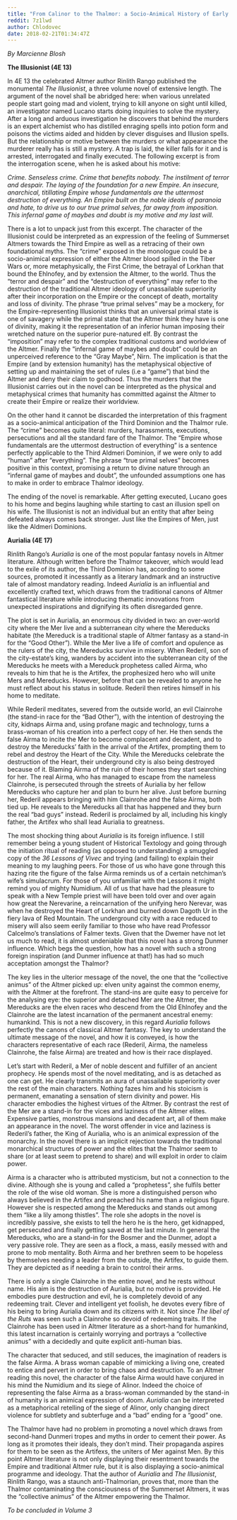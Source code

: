 ```yaml
---
title: "From Calinor to the Thalmor: a Socio-Animical History of Early 4E Summerset Literature (4E 1 – 4E 22) Vol.2"
reddit: 7z1lwd
author: Chlodovec
date: 2018-02-21T01:34:47Z
---
```


*By Marcienne Blosh*

**The Illusionist (4E 13)**

In 4E 13 the celebrated Altmer author Rinlith Rango published the monumental *The Illusionist*, a three volume novel of extensive length. The argument of the novel shall be abridged here: when various unrelated people start going mad and violent, trying to kill anyone on sight until killed, an investigator named Lucano starts doing inquiries to solve the mystery.  After a long and arduous investigation he discovers that behind the murders is an expert alchemist who has distilled enraging spells into potion form and poisons the victims aided and hidden by clever disguises and Illusion spells. But the relationship or motive between the murders or what appearance the murderer really has is still a mystery. A trap is laid, the killer falls for it and is arrested, interrogated and finally executed. The following excerpt is from the interrogation scene, when he is asked about his motive:

*Crime. Senseless crime. Crime that benefits nobody. The instilment of terror and despair. The laying of the foundation for a new Empire. An insecure, anarchical, titillating Empire whose fundamentals are the uttermost destruction of everything. An Empire built on the noble ideals of paranoia and hate, to drive us to our true primal selves, far away from imposition. This infernal game of maybes and doubt is my motive and my last will.*

There is a lot to unpack just from this excerpt. The character of the Illusionist could be interpreted as an expression of the feeling of Summerset Altmers towards the Third Empire as well as a retracing of their own foundational myths. The “crime” exposed in the monologue could be a socio-animical expression of either the Altmer blood spilled in the Tiber Wars or, more metaphysically, the First Crime, the betrayal of Lorkhan that bound the Ehlnofey, and by extension the Altmer, to the world. Thus the “terror and despair” and the “destruction of everything” may refer to the destruction of the traditional Altmer ideology of unassailable superiority after their incorporation on the Empire or the concept of death, mortality and loss of divinity. The phrase “true primal selves” may be a mockery, for the Empire-representing Illusionist thinks that an universal primal state is one of savagery while the primal state that the Altmer think they have is one of divinity, making it the representation of an inferior human imposing their wretched nature on the superior pure-natured elf.  By contrast the “imposition” may refer to the complex traditional customs and worldview of the Altmer. Finally the “infernal game of maybes and doubt” could be an unperceived reference to the “Gray Maybe”, Nirn. The implication is that the Empire (and by extension humanity) has the metaphysical objective of setting up and maintaining the set of rules (i.e a “game”) that bind the Altmer and deny their claim to godhood. Thus the murders that the Illusionist carries out in the novel can be interpreted as the physical and metaphysical crimes that humanity has committed against the Altmer to create their Empire or realize their worldview.   

On the other hand it cannot be discarded the interpretation of this fragment as a socio-animical anticipation of the Third Dominion and the Thalmor rule. The “crime” becomes quite literal: murders, harassments, executions, persecutions and all the standard fare of the Thalmor. The “Empire whose fundamentals are the uttermost destruction of everything” is a sentence perfectly applicable to the Third Aldmeri Dominion, if we were only to add “human” after “everything”.  The phrase “true primal selves” becomes positive in this context, promising a return to divine nature through an “infernal game of maybes and doubt”, the unfounded assumptions one has to make in order to embrace Thalmor ideology.

The ending of the novel is remarkable. After getting executed, Lucano goes to his home and begins laughing while starting to cast an illusion spell on his wife. The Illusionist is not an individual but an entity that after being defeated always comes back stronger. Just like the Empires of Men, just like the Aldmeri Dominions.    

**Aurialia (4E 17)**

Rinlith Rango’s *Aurialia* is one of the most popular fantasy novels in Altmer literature. Although written before the Thalmor takeover, which would lead to the exile of its author, the Third Dominion has, according to some sources, promoted it incessantly as a literary landmark and an instructive tale of almost mandatory reading. Indeed *Aurialia* is an influential and excellently crafted text, which draws from the traditional canons of Altmer fantastical literature while introducing thematic innovations from unexpected inspirations and dignifying its often disregarded genre. 

The plot is set in Aurialia, an enormous city divided in two: an over-world city where the Mer live and a subterranean city where the Mereducks habitate (the Mereduck is a traditional staple of Altmer fantasy as a stand-in for the “Good Other”). While the Mer live a life of comfort and opulence as the rulers of the city, the Mereducks survive in misery. When Rederil, son of the city-estate’s king, wanders by accident into the subterranean city of the Mereducks he meets with a Mereduck prophetess called Airma, who reveals to him that he is the Artifex, the prophesized hero who will unite Mers and Mereducks. However, before that can be revealed to anyone he must reflect about his status in solitude. Rederil then retires himself in his home to meditate.

While Rederil meditates, severed from the outside world, an evil Clainrohe (the stand-in race for the “Bad Other”), with the intention of destroying the city, kidnaps Airma and, using profane magic and technology, turns a brass-woman of his creation into a perfect copy of her. He then sends the false Airma to incite the Mer to become complacent and decadent, and to destroy the Mereducks’ faith in the arrival of the Artifex, prompting them to rebel and destroy the Heart of the City. While the Mereducks celebrate the destruction of the Heart, their underground city is also being destroyed because of it. Blaming Airma of the ruin of their homes they start searching for her. The real Airma, who has managed to escape from the nameless Clainrohe, is persecuted through the streets of Aurialia by her fellow Mereducks who capture her and plan to burn her alive. Just before burning her, Rederil appears bringing with him Clainrohe and the false Airma, both tied up. He reveals to the Mereducks all that has happened and they burn the real “bad guys” instead. Rederil is proclaimed by all, including his kingly father, the Artifex who shall lead Aurialia to greatness.    
            
The most shocking thing about *Aurialia* is its foreign influence. I still remember being a young student of Historical Textology and going through the initiation ritual of reading (as opposed to understanding) a smuggled copy of the *36 Lessons of Vivec* and trying (and failing) to explain their meaning to my laughing peers.  For those of us who have gone through this hazing rite the figure of the false Airma reminds us of a certain netchiman’s wife’s simulacrum. For those of you unfamiliar with the Lessons it might remind you of mighty Numidium. All of us that have had the pleasure to speak with a New Temple priest will have been told over and over again how great the Nerevarine, a reincarnation of the unifying hero Nerevar, was when he destroyed the Heart of Lorkhan and burned down Dagoth Ur in the fiery lava of Red Mountain. The underground city with a race reduced to misery will also seem eerily familiar to those who have read Professor Calcelmo’s translations of Falmer texts. Given that the Dwemer have not let us much to read, it is almost undeniable that this novel has a strong Dunmer influence. Which begs the question, how has a novel with such a strong foreign inspiration (and Dunmer influence at that!) has had so much acceptation amongst the Thalmor?

The key lies in the ulterior message of the novel, the one that the “collective animus” of the Altmer picked up: elven unity against the common enemy, with the Altmer at the forefront. The stand-ins are quite easy to perceive for the analysing eye: the superior and detached Mer are the Altmer, the Mereducks are the elven races who descend from the Old Ehlnofey and the Clainrohe are the latest incarnation of the permanent ancestral enemy: humankind. This is not a new discovery, in this regard *Aurialia* follows perfectly the canons of classical Altmer fantasy. The key to understand the ultimate message of the novel, and how it is conveyed, is how the characters representative of each race (Rederil, Airma, the nameless Clainrohe, the false Airma) are treated and how is their race displayed.

Let’s start with Rederil, a Mer of noble descent and fulfiller of an ancient prophecy. He spends most of the novel meditating, and is as detached as one can get. He clearly transmits an aura of unassailable superiority over the rest of the main characters. Nothing fazes him and his stoicism is permanent, emanating a sensation of stern divinity and power. His character embodies the highest virtues of the Altmer. By contrast the rest of the Mer are a stand-in for the vices and laziness of the Altmer elites. Expensive parties, monstrous mansions and decadent art, all of them make an appearance in the novel. The worst offender in vice and laziness is Rederil’s father, the King of Aurialia, who is an animical expression of the monarchy. In the novel there is an implicit rejection towards the traditional monarchical structures of power and the elites that the Thalmor seem to share (or at least seem to pretend to share) and will exploit in order to claim power.

Airma is a character who is attributed mysticism, but not a connection to the divine. Although she is young and called a “prophetess”, she fulfils better the role of the wise old woman. She is more a distinguished person who always believed in the Artifex and preached his name than a religious figure. However she is respected among the Mereducks and stands out among them “like a lily among thistles”. The role she adopts in the novel is incredibly passive, she exists to tell the hero he is the hero, get kidnapped, get persecuted and finally getting saved at the last minute. In general the Mereducks, who are a stand-in for the Bosmer and the Dunmer, adopt a very passive role. They are seen as a flock, a mass, easily messed with and prone to mob mentality. Both Airma and her brethren seem to be hopeless by themselves needing a leader from the outside, the Artifex, to guide them. They are depicted as if needing a brain to control their arms.

There is only a single Clainrohe in the entire novel, and he rests without name. His aim is the destruction of Aurialia, but no motive is provided. He embodies pure destruction and evil, he is completely devoid of any redeeming trait. Clever and intelligent yet foolish, he devotes every fibre of his being to bring Aurialia down and its citizens with it. Not since *The libel of the Ruts* was seen such a Clainrohe so devoid of redeeming traits. If the Clainrohe has been used in Altmer literature as a short-hand for humankind, this latest incarnation is certainly worrying and portrays a “collective animus” with a decidedly and quite explicit anti-human bias.

The character that seduced, and still seduces, the imagination of readers is the false Airma. A brass woman capable of mimicking a living one, created to entice and pervert in order to bring chaos and destruction. To an Altmer reading this novel, the character of the false Airma would have conjured in his mind the Numidium and its siege of Alinor. Indeed the choice of representing the false Airma as a brass-woman commanded by the stand-in of humanity is an animical expression of doom. *Aurialia* can be interpreted as a metaphorical retelling of the siege of Alinor, only changing direct violence for subtlety and subterfuge and a “bad” ending for a “good” one. 
    
The Thalmor have had no problem in promoting a novel which draws from second-hand Dunmeri tropes and myths in order to cement their power. As long as it promotes their ideals, they don’t mind. Their propaganda aspires for them to be seen as the Artifexs, the uniters of Mer against Men. By this point Altmer literature is not only displaying their resentment towards the Empire and traditional Altmer rule, but it is also displaying a socio-animical programme and ideology. That the author of *Aurialia* and *The Illusionist*, Rinlith Rango, was a staunch anti-Thalmorian, proves that, more than the Thalmor contaminating the consciousness of the Summerset Altmers, it was the “collective animus” of the Altmer empowering the Thalmor. 

*To be concluded in Volume 3*            

